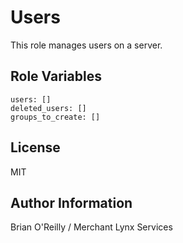 Users
=========

This role manages users on a server.

Role Variables
--------------

    users: []
    deleted_users: []
    groups_to_create: []

License
-------

MIT

Author Information
------------------

Brian O'Reilly / Merchant Lynx Services
